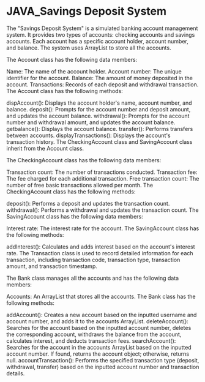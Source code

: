 # JAVA_Savings Deposit System
The "Savings Deposit System" is a simulated banking account management system. It provides two types of accounts: checking accounts and savings accounts. Each account has a specific account holder, account number, and balance. The system uses ArrayList to store all the accounts.

The Account class has the following data members:

Name: The name of the account holder.
Account number: The unique identifier for the account.
Balance: The amount of money deposited in the account.
Transactions: Records of each deposit and withdrawal transaction.
The Account class has the following methods:

dispAccount(): Displays the account holder's name, account number, and balance.
deposit(): Prompts for the account number and deposit amount, and updates the account balance.
withdrawal(): Prompts for the account number and withdrawal amount, and updates the account balance.
getbalance(): Displays the account balance.
transfer(): Performs transfers between accounts.
displayTransactions(): Displays the account's transaction history.
The CheckingAccount class and SavingAccount class inherit from the Account class.

The CheckingAccount class has the following data members:

Transaction count: The number of transactions conducted.
Transaction fee: The fee charged for each additional transaction.
Free transaction count: The number of free basic transactions allowed per month.
The CheckingAccount class has the following methods:

deposit(): Performs a deposit and updates the transaction count.
withdrawal(): Performs a withdrawal and updates the transaction count.
The SavingAccount class has the following data members:

Interest rate: The interest rate for the account.
The SavingAccount class has the following methods:

addInterest(): Calculates and adds interest based on the account's interest rate.
The Transaction class is used to record detailed information for each transaction, including transaction code, transaction type, transaction amount, and transaction timestamp.

The Bank class manages all the accounts and has the following data members:

Accounts: An ArrayList that stores all the accounts.
The Bank class has the following methods:

addAccount(): Creates a new account based on the inputted username and account number, and adds it to the accounts ArrayList.
deleteAccount(): Searches for the account based on the inputted account number, deletes the corresponding account, withdraws the balance from the account, calculates interest, and deducts transaction fees.
searchAccount(): Searches for the account in the accounts ArrayList based on the inputted account number. If found, returns the account object; otherwise, returns null.
accountTransaction(): Performs the specified transaction type (deposit, withdrawal, transfer) based on the inputted account number and transaction details.
